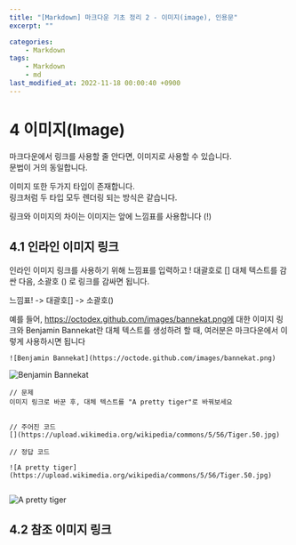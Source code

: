 ```yaml
---
title: "[Markdown] 마크다운 기초 정리 2 - 이미지(image), 인용문"
excerpt: ""

categories:
    - Markdown
tags:
    - Markdown
    - md
last_modified_at: 2022-11-18 00:00:40 +0900
---
```



# 4 이미지(Image)

마크다운에서 링크를 사용할 줄 안다면, 이미지로 사용할 수 있습니다.  
문법이 거의 동일합니다.  
  
이미지 또한 두가지 타입이 존재합니다.  
링크처럼 두 타입 모두 렌더링 되는 방식은 같습니다.  
  
링크와 이미지의 차이는 이미지는 앞에 느낌표를 사용합니다 (!)
  
  
## 4.1 인라인 이미지 링크

인라인 이미지 링크를 사용하기 위해 느낌표를 입력하고 ! 대괄호로 [] 대체 텍스트를 감싼 다음, 소괄호 () 로 링크를 감싸면 됩니다.  
  
느낌표! -> 대괄호[] -> 소괄호()  

예를 들어, https://octodex.github.com/images/bannekat.png에 대한 이미지 링크와  Benjamin Bannekat란 대체 텍스트를 생성하려 할 때, 여러분은 마크다운에서 이렇게 사용하시면 됩니다
```
![Benjamin Bannekat](https://octode.github.com/images/bannekat.png)
```

![Benjamin Bannekat](https://octodex.github.com/images/bannekat.png)


```
// 문제 
이미지 링크로 바꾼 후, 대체 텍스트를 "A pretty tiger"로 바꿔보세요


// 주어진 코드 
[](https://upload.wikimedia.org/wikipedia/commons/5/56/Tiger.50.jpg)

// 정답 코드

![A pretty tiger](https://upload.wikimedia.org/wikipedia/commons/5/56/Tiger.50.jpg)


```

![A pretty tiger](https://upload.wikimedia.org/wikipedia/commons/5/56/Tiger.50.jpg)


## 4.2 참조 이미지 링크

